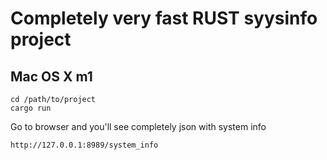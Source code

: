 # Completely very fast RUST syysinfo project
## Mac OS X m1

```shell
cd /path/to/project
cargo run
```

Go to browser and you'll see completely json with system info
```shell
http://127.0.0.1:8989/system_info
```